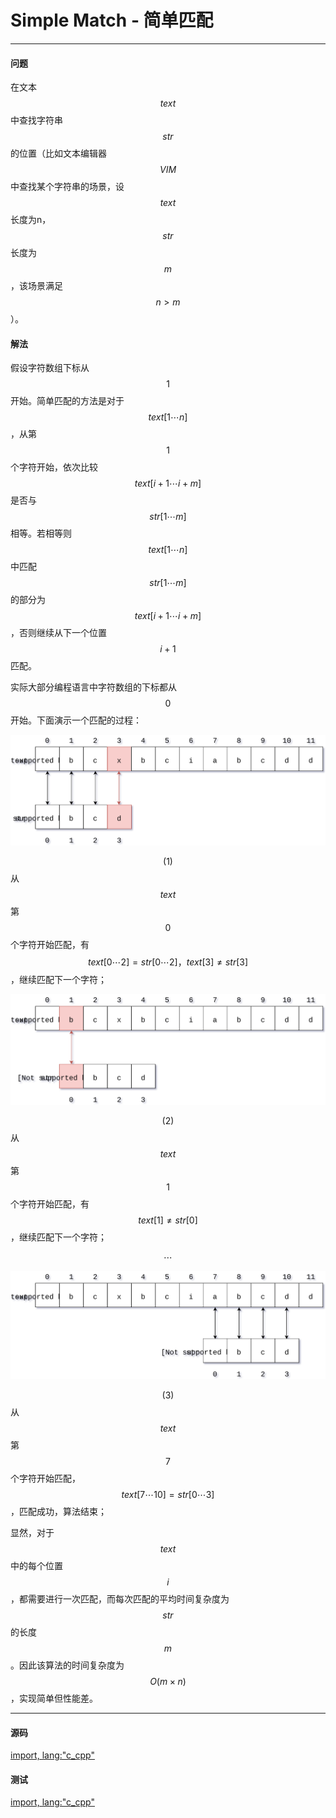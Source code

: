 # Simple Match - 简单匹配

--------

#### 问题

在文本$$ text $$中查找字符串$$ str $$的位置（比如文本编辑器$$ VIM $$中查找某个字符串的场景，设$$ text $$长度为n，$$ str $$长度为$$ m $$，该场景满足$$ n \gt m $$）。

#### 解法

假设字符数组下标从$$ 1 $$开始。简单匹配的方法是对于$$ text[1 \cdots n] $$，从第$$ 1 $$个字符开始，依次比较$$ text[i+1 \cdots i+m] $$是否与$$ str[1 \cdots m] $$相等。若相等则$$ text[1 \cdots n] $$中匹配$$ str[1 \cdots m] $$的部分为$$ text[i+1 \cdots i+m] $$，否则继续从下一个位置$$ i+1 $$匹配。

实际大部分编程语言中字符数组的下标都从$$ 0 $$开始。下面演示一个匹配的过程：

![SimpleMatch1.svg](../res/SimpleMatch1.svg)

$$ (1) $$ 从$$ text $$第$$ 0 $$个字符开始匹配，有$$ text[0 \cdots 2] = str[0 \cdots 2]，text[3] \ne str[3] $$，继续匹配下一个字符；

![SimpleMatch2.svg](../res/SimpleMatch2.svg)

$$ (2) $$ 从$$ text $$第$$ 1 $$个字符开始匹配，有$$ text[1] \ne str[0] $$，继续匹配下一个字符；

$$
\cdots
$$

![SimpleMatch3.svg](../res/SimpleMatch3.svg)

$$ (3) $$ 从$$ text $$第$$ 7 $$个字符开始匹配，$$ text[7 \cdots 10] = str[0 \cdots 3] $$，匹配成功，算法结束；

显然，对于$$ text $$中的每个位置$$ i $$，都需要进行一次匹配，而每次匹配的平均时间复杂度为$$ str $$的长度$$ m $$。因此该算法的时间复杂度为$$ O(m \times n) $$，实现简单但性能差。

--------

#### 源码

[import, lang:"c_cpp"](../../../src/TextMatch/SimpleMatch.hpp)

#### 测试

[import, lang:"c_cpp"](../../../src/TextMatch/SimpleMatch.cpp)
